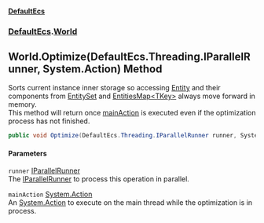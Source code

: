#### [DefaultEcs](./index.md 'index')
### [DefaultEcs](./DefaultEcs.md 'DefaultEcs').[World](./DefaultEcs-World.md 'DefaultEcs.World')
## World.Optimize(DefaultEcs.Threading.IParallelRunner, System.Action) Method
Sorts current instance inner storage so accessing [Entity](./DefaultEcs-Entity.md 'DefaultEcs.Entity') and their components from [EntitySet](./DefaultEcs-EntitySet.md 'DefaultEcs.EntitySet') and [EntitiesMap&lt;TKey&gt;](./DefaultEcs-EntitiesMap-TKey-.md 'DefaultEcs.EntitiesMap&lt;TKey&gt;') always move forward in memory.  
This method will return once [mainAction](#DefaultEcs-World-Optimize(DefaultEcs-Threading-IParallelRunner_System-Action)-mainAction 'DefaultEcs.World.Optimize(DefaultEcs.Threading.IParallelRunner, System.Action).mainAction') is executed even if the optimization process has not finished.  
```csharp
public void Optimize(DefaultEcs.Threading.IParallelRunner runner, System.Action mainAction);
```
#### Parameters
<a name='DefaultEcs-World-Optimize(DefaultEcs-Threading-IParallelRunner_System-Action)-runner'></a>
`runner` [IParallelRunner](./DefaultEcs-Threading-IParallelRunner.md 'DefaultEcs.Threading.IParallelRunner')  
The [IParallelRunner](./DefaultEcs-Threading-IParallelRunner.md 'DefaultEcs.Threading.IParallelRunner') to process this operation in parallel.  
  
<a name='DefaultEcs-World-Optimize(DefaultEcs-Threading-IParallelRunner_System-Action)-mainAction'></a>
`mainAction` [System.Action](https://docs.microsoft.com/en-us/dotnet/api/System.Action 'System.Action')  
An [System.Action](https://docs.microsoft.com/en-us/dotnet/api/System.Action 'System.Action') to execute on the main thread while the optimization is in process.  
  
